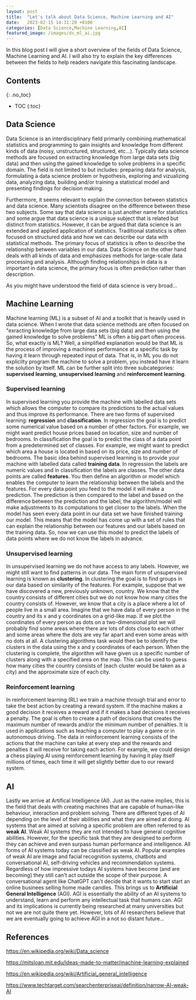 ```yaml
---
layout: post
title:  "Let's talk about Data Science, Machine Learning and AI"
date:   2023-02-15 14:31:20 +0100
categories: [Data Science,Machine Learning,AI]
featured_image: /images/ds_ml_ai.jpg
---
```


In this blog post I will give a short overview of the fields of Data Science, Machine Learning and AI. I will also try to explain the key differences between the fields to help readers navigate this fascinating landscape. 

## Contents
{: .no_toc}
* TOC
{:toc}





## Data Science
Data Science is an interdisciplinary field primarily combining mathematical statistics and programming to gain insights and knowledge
from different kinds of data (noisy, unstructured, structured, etc...). Typically data science methods are focused on extracting knowledge
from large data sets (big data) and then using the gained knowledge to solve problems in a specific domain. The field is not limited to but includes: preparing data for analysis,
formulating a data science problem or hypothesis, exploring and vizualizing data, analyzing data, building and/or training a statistical model and presenting findings for decision making.


Furthermore, it seems relevant to explain the connection between statistics and data science. Many scientists disagree on the difference between these two subjects. Some say that data science is just another
name for statistics and some argue that data science is a unique subject that is related but distinct from statistics. However, it can be argued that data science is an extended and applied application of statistics.
Traditional statistics is often focused on structured data and how we can describe our data with statistical methods. The primary focus of statistics is often to describe the relationship between variables in our data. 
Data Science on the other hand deals with all kinds of data and emphasizes methods for large-scale data processing and analysis. Although finding relationships in data is a important in data science, the primary focus is often
prediction rather than description. 


As you might have understood the field of data science is very broad...


## Machine Learning
Machine learning (ML) is a subset of AI and a toolkit that is heavily used in data science. When I wrote that data science methods are often focused on "exracting knowledge
from large data sets (big data) and then using the gained knowledge to solve problems" ML is often a big part often process. So, what exactly is ML? Well, a simplified explanation would be that ML 
is the process of improving a machines performance at a specific task by having it learn through repeated input of data. That is, in ML you do not explicilty program the machine to solve a problem,
you instead have it learn the solution by itself. ML can be further split into three subcategories: **supervised learning**, **unsupervised learning** and **reinforcement learning**.

### Supervised learning
In supervised learning you provide the machine with labelled data sets which allows the computer to compare its predictions to the actual values and thus improve its
performance. There are two forms of supervised learning: **regression** and **classification**. In regression the goal is to predict some numerical value based on
a number of other factors. For example, we might want predict house prices based on location, size and number of bedrooms. In classification the goal is to predict the class of a data point from a predetermined set of classes.
For example, we might want to predict which area a house is located in based on its price, size and number of bedrooms. The basic idea behind supervised learning is to provide your machine with labelled data called **training data**.
In regression the labels are numeric values and in classification the labels are classes. The other data points are called **features**. You then define an algorithm or model which enables the computer to learn the relationship between the labels
and the features. For every data point you feed to the model it will make a prediction. The prediction is then compared to the label and based on the difference between the prediction and the label, the algorithm/model will make adjustments to its 
computations to get closer to the labels. When the model has seen every data point in our data set we have finished training our model. This means that the model has come up with a set of rules that can explain the relationship between our features and our labels
based on the training data. So, now we can use this model to predict the labels of data points where we do not know the labels in advance.

### Unsupervised learning
In unsupervised learning we do not have access to any labels. However, we might still want to find patterns in our data. The main form of unsupervised learning is known as **clustering**.
In clustering the goal is to find groups in our data based on similarity of the features. For example, suppose that we have discovered a new, previously unknown, country. We know that
the country consists of different cities but we do not know how many cities the country consists of. However, we know that a city is a place where a lot of people live in a small area.
Imagine that we have data of every person in the country and its x and y coordinates on a grid-like map. If we plot the coordinates of every person as dots on a two-dimensional plot we will probably find 
some areas where there are lots of dots close to each other and some areas where the dots are vey far apart and even some areas with no dots at all. A clustering algorithms task would then be to 
identify the clusters in the data using the x and y coordinates of each person. When the clustering is complete, the algorithm will have given us a specific number of clusters along with a specified area on the map.
This can be used to guess how many cities the country consists of (each cluster would be taken as a city) and the approximate size of each city.

### Reinforcement learning
In reinforcement learning (RL) we train a machine through trial and error to take the best action by creating a reward system.
If the machine makes a good decision it receives a reward and if it makes a bad decsions it receives a penalty. The goal is often to create a path of
decisions that creates the maximum number of rewards and/or the minimum number of penalties. It is used in applications such as teaching a computer to play a game or in autonomous driving.
The data in reinforcement learning consists of the actions that the machine can take at every step and the rewards and penalties it will receive for taking each action. For example, we could design a chess playing AI using
reinforcement learning by having it play itself millions of times, each time it will get slightly better due to our reward system.







## AI
Lastly we arrive at Artifical Intelligence (AI). Just as the name implies, this is the field that deals with creating machines that are capable
of human-like behaviour, interaction and problem solving. There are different types of AI depending on the level of their abilities and what they are aimed at
doing. AI systems that are aimed at solving a specific problem are often referred to as **weak AI**. Weak AI systems they are not intended to have general cognitive abilities. 
However, for the specific task that they are designed to perform they can achieve and even surpass human performance and intelligence. All forms of AI systems today can be classified as
weak AI. Popular examples of weak AI are image and facial recognition systems, chatbots and conversational AI, self-driving vehicles and recommendation systems.
Regardless of how impressive todays AI systems have become (and are becoming) they still can't act outside the scope of their purpose. A conversational agent like ChatGPT can't decide
that it wants to start start an online businees selling home made candles. This brings us to **Artificial General Intelligence** (AGI). AGI is essentially the ability of an AI systems to understand, learn and perform
any intellectual task that humans can. AGI and its implications is currently being researched at many universities but not we are not quite there yet. However, lots of AI researchers believe that we are eventually
going to achieve AGI in a not so distant future...



## References

<a href="https://en.wikipedia.org/wiki/Data_science/">https://en.wikipedia.org/wiki/Data_science</a>

<a href="https://mitsloan.mit.edu/ideas-made-to-matter/machine-learning-explained">https://mitsloan.mit.edu/ideas-made-to-matter/machine-learning-explained</a>

<a href="https://en.wikipedia.org/wiki/Artificial_general_intelligence">https://en.wikipedia.org/wiki/Artificial_general_intelligence</a>

<a href="https://www.techtarget.com/searchenterpriseai/definition/narrow-AI-weak-AI#:~:text=They%20are%20as%20follows%3A,Chatbots%20and%20conversational%20assistants.">https://www.techtarget.com/searchenterpriseai/definition/narrow-AI-weak-AI</a>